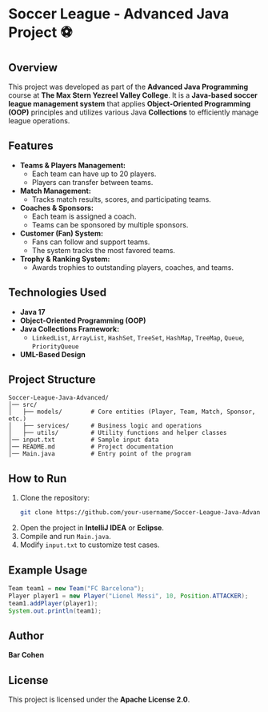 # Soccer League - Advanced Java Project ⚽

## Overview
This project was developed as part of the **Advanced Java Programming** course at **The Max Stern Yezreel Valley College**. It is a **Java-based soccer league management system** that applies **Object-Oriented Programming (OOP)** principles and utilizes various Java **Collections** to efficiently manage league operations.

## Features
- **Teams & Players Management:**
  - Each team can have up to 20 players.
  - Players can transfer between teams.
- **Match Management:**
  - Tracks match results, scores, and participating teams.
- **Coaches & Sponsors:**
  - Each team is assigned a coach.
  - Teams can be sponsored by multiple sponsors.
- **Customer (Fan) System:**
  - Fans can follow and support teams.
  - The system tracks the most favored teams.
- **Trophy & Ranking System:**
  - Awards trophies to outstanding players, coaches, and teams.
  
## Technologies Used
- **Java 17**
- **Object-Oriented Programming (OOP)**
- **Java Collections Framework:**
  - `LinkedList`, `ArrayList`, `HashSet`, `TreeSet`, `HashMap`, `TreeMap`, `Queue`, `PriorityQueue`
- **UML-Based Design**

## Project Structure
```
Soccer-League-Java-Advanced/
│── src/
│   ├── models/        # Core entities (Player, Team, Match, Sponsor, etc.)
│   ├── services/      # Business logic and operations
│   ├── utils/         # Utility functions and helper classes
│── input.txt          # Sample input data
│── README.md          # Project documentation
│── Main.java          # Entry point of the program
```

## How to Run
1. Clone the repository:
   ```bash
   git clone https://github.com/your-username/Soccer-League-Java-Advanced.git
   ```
2. Open the project in **IntelliJ IDEA** or **Eclipse**.
3. Compile and run `Main.java`.
4. Modify `input.txt` to customize test cases.

## Example Usage
```java
Team team1 = new Team("FC Barcelona");
Player player1 = new Player("Lionel Messi", 10, Position.ATTACKER);
team1.addPlayer(player1);
System.out.println(team1);
```

## Author
**Bar Cohen**

## License
This project is licensed under the **Apache License 2.0**.

